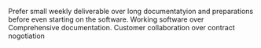 Prefer small weekly deliverable over long documentatyion and preparations before even starting on the software. Working software over Comprehensive documentation.
Customer collaboration over contract nogotiation
